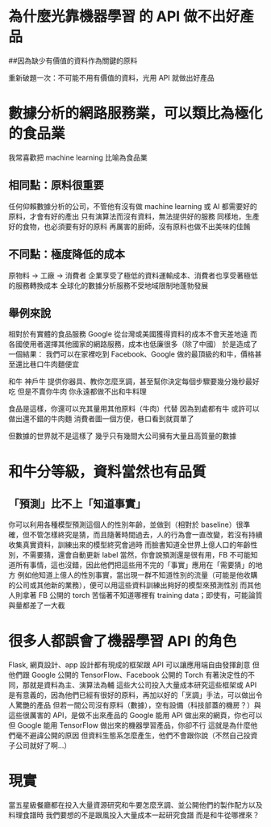 # 為什麼光靠機器學習 的 API 做不出好產品
##因為缺少有價值的資料作為關鍵的原料

重新破題一次：不可能不用有價值的資料，光用 API 就做出好產品






# 數據分析的網路服務業，可以類比為極化的食品業
我常喜歡把 machine learning 比喻為食品業
## 相同點：原料很重要
任何仰賴數據分析的公司，不管他有沒有做 machine learning 或 AI
都需要好的原料，才會有好的產出
只有演算法而沒有資料，無法提供好的服務
同樣地，生產好的食物，也必須要有好的原料
再厲害的廚師，沒有原料也做不出美味的佳餚
## 不同點：極度降低的成本
原物料 -> 工廠 -> 消費者
企業享受了極低的資料運輸成本、消費者也享受著極低的服務轉換成本
全球化的數據分析服務不受地域限制地蓬勃發展
## 舉例來說
相對於有實體的食品服務
Google 從台灣或美國獲得資料的成本不會天差地遠
而各國使用者選擇其他國家的網路服務，成本也低廉很多（除了中國）
於是造成了一個結果：
我們可以在家裡吃到 Facebook、Google 做的最頂級的和牛，價格甚至還比巷口牛肉麵便宜




和牛 神戶牛
提供你器具、教你怎麼烹調，甚至幫你決定每個步驟要幾分幾秒最好吃
但是不賣你牛肉
你永遠都做不出和牛料理


食品是這樣，你還可以充其量用其他原料（牛肉）代替
因為到處都有牛
或許可以做出還不錯的牛肉麵
消費者圖一個方便，巷口看到就買單了


但數據的世界就不是這樣了
幾乎只有幾間大公司擁有大量且高質量的數據


# 和牛分等級，資料當然也有品質
## 「預測」比不上「知道事實」
你可以利用各種模型預測這個人的性別年齡，並做到（相對於 baseline）很準確，但不管怎樣終究是猜，而且隨著時間過去，人的行為會一直改變，若沒有持續收集真實資料，訓練出來的模型終究會過時
而臉書知道全世界上億人口的年齡性別，不需要猜，還會自動更新 label
當然，你會說預測還是很有用，FB 不可能知道所有事情，這也沒錯，因此他們把這些用不完的「事實」應用在「需要猜」的地方
例如他知道上億人的性別事實，當出現一群不知道性別的流量（可能是他收購的公司或其他新的業務），便可以用這些資料訓練出夠好的模型來預測性別
而其他人則拿著 FB 公開的 torch 苦惱著不知道哪裡有 training data；即使有，可能論質與量都差了一大截


# 很多人都誤會了機器學習 API 的角色
Flask, 網頁設計、app 設計都有現成的框架跟 API 可以讓應用端自由發揮創意
但他們跟 Google 公開的 TensorFlow、Facebook 公開的 Torch 有著決定性的不同，那就是資料為主、演算法為輔
這些大公司投入大量成本研究這些框架或 API 是有意義的，因為他們已經有很好的原料，再加以好的「烹調」手法，可以做出令人驚艷的產品
但若一間公司沒有原料（數據），空有設備（科技部蓋的機房？）與這些很厲害的 API，是做不出來產品的
Google 能用 API 做出來的網頁，你也可以
但 Google 能用 TensorFlow 做出來的機器學習產品，你卻不行
這就是為什麼他們毫不避諱公開的原因
但資料生態系怎麼產生，他們不會跟你說（不然自己投資子公司就好了啊…）


# 現實
當五星級餐廳都在投入大量資源研究和牛要怎麼烹調、並公開他們的製作配方以及料理食譜時
我們要想的不是跟風投入大量成本一起研究食譜
而是和牛從哪裡來？